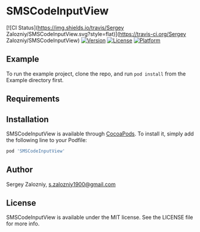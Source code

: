 # SMSCodeInputView

[![CI Status](https://img.shields.io/travis/Sergey Zalozniy/SMSCodeInputView.svg?style=flat)](https://travis-ci.org/Sergey Zalozniy/SMSCodeInputView)
[![Version](https://img.shields.io/cocoapods/v/SMSCodeInputView.svg?style=flat)](https://cocoapods.org/pods/SMSCodeInputView)
[![License](https://img.shields.io/cocoapods/l/SMSCodeInputView.svg?style=flat)](https://cocoapods.org/pods/SMSCodeInputView)
[![Platform](https://img.shields.io/cocoapods/p/SMSCodeInputView.svg?style=flat)](https://cocoapods.org/pods/SMSCodeInputView)

## Example

To run the example project, clone the repo, and run `pod install` from the Example directory first.

## Requirements

## Installation

SMSCodeInputView is available through [CocoaPods](https://cocoapods.org). To install
it, simply add the following line to your Podfile:

```ruby
pod 'SMSCodeInputView'
```

## Author

Sergey Zalozniy, s.zalozniy1900@gmail.com

## License

SMSCodeInputView is available under the MIT license. See the LICENSE file for more info.
